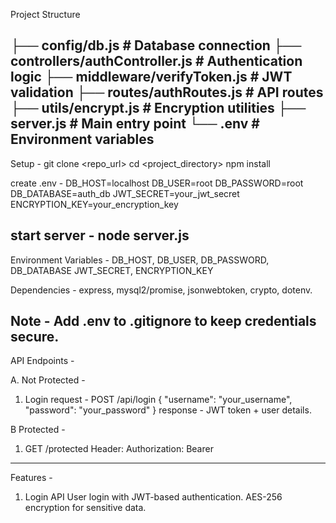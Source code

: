 Project Structure


├── config/db.js           # Database connection
├── controllers/authController.js  # Authentication logic
├── middleware/verifyToken.js      # JWT validation
├── routes/authRoutes.js           # API routes
├── utils/encrypt.js               # Encryption utilities
├── server.js                      # Main entry point
└── .env                           # Environment variables
-------------------------------------------------------------------------------------------

Setup -
git clone <repo_url>
cd <project_directory>
npm install

create .env - 
DB_HOST=localhost
DB_USER=root
DB_PASSWORD=root
DB_DATABASE=auth_db
JWT_SECRET=your_jwt_secret
ENCRYPTION_KEY=your_encryption_key

start server - 
node server.js
-------------------------------------------------------------------------------------------
Environment Variables -
DB_HOST, DB_USER, DB_PASSWORD, DB_DATABASE
JWT_SECRET, ENCRYPTION_KEY

Dependencies - 
express, mysql2/promise, jsonwebtoken, crypto, dotenv.

Note - 
Add .env to .gitignore to keep credentials secure.
-------------------------------------------------------------------------------------------

API Endpoints - 

A. Not Protected - 
1. Login
request - 
POST /api/login
{
  "username": "your_username",
  "password": "your_password"
}
response - JWT token + user details.

B Protected - 
1. GET /protected
Header: Authorization: Bearer <token>
-------------------------------------------------------------------------------------------
Features - 
1. Login API
User login with JWT-based authentication.
AES-256 encryption for sensitive data.
